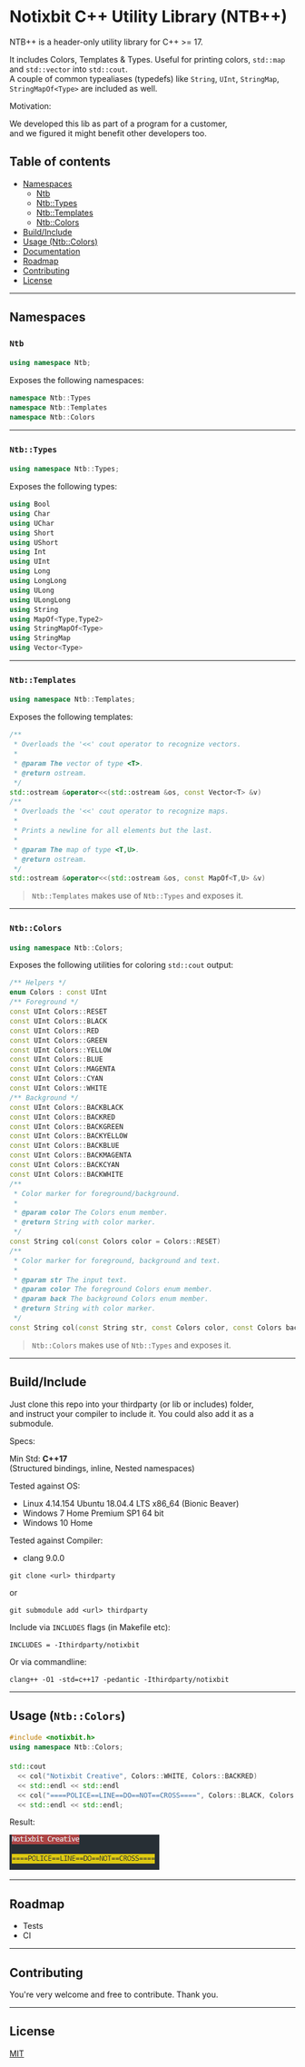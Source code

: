 # Notixbit C++ Utility Library (NTB++)

NTB++ is a header-only utility library for C++ >= 17.

It includes Colors, Templates & Types.
Useful for printing colors, ``std::map`` and ``std::vector`` into ``std::cout``.<br>
A couple of common typealiases (typedefs) like ``String``, ``UInt``, ``StringMap``, ``StringMapOf<Type>`` are included as well.<br>

Motivation:

We developed this lib as part of a program for a customer,<br>
and we figured it might benefit other developers too.

## Table of contents

- [Namespaces](#namespaces)
    - [Ntb](#ntb)
    - [Ntb::Types](#ntbtypes)
    - [Ntb::Templates](#ntbtemplates)
    - [Ntb::Colors](#ntbcolors)
- [Build/Include](#buildinclude)
- [Usage (Ntb::Colors)](#usage-ntbcolors)
- [Documentation](https://notixbit.github.io/ntbpp/namespaces.html)
- [Roadmap](#roadmap)
- [Contributing](#contributing)
- [License](#license)

---

## Namespaces

### ``Ntb``

```cpp
using namespace Ntb;
```

Exposes the following namespaces:

```cpp
namespace Ntb::Types
namespace Ntb::Templates
namespace Ntb::Colors
```

---

### ``Ntb::Types``

```cpp
using namespace Ntb::Types;
```

Exposes the following types:

```cpp
using Bool
using Char
using UChar
using Short
using UShort
using Int
using UInt
using Long
using LongLong
using ULong
using ULongLong
using String
using MapOf<Type,Type2>
using StringMapOf<Type>
using StringMap
using Vector<Type>
```

---

### ``Ntb::Templates``

```cpp
using namespace Ntb::Templates;
```

Exposes the following templates:

```cpp
/**
 * Overloads the '<<' cout operator to recognize vectors.
 *
 * @param The vector of type <T>.
 * @return ostream.
 */
std::ostream &operator<<(std::ostream &os, const Vector<T> &v)
/**
 * Overloads the '<<' cout operator to recognize maps.
 * 
 * Prints a newline for all elements but the last.
 *
 * @param The map of type <T,U>.
 * @return ostream.
 */
std::ostream &operator<<(std::ostream &os, const MapOf<T,U> &v)
```

> ``Ntb::Templates`` makes use of ``Ntb::Types`` and exposes it.

---

### ``Ntb::Colors``

```cpp
using namespace Ntb::Colors;
```

Exposes the following utilities for coloring ``std::cout`` output:

```cpp
/** Helpers */
enum Colors : const UInt
/** Foreground */
const UInt Colors::RESET
const UInt Colors::BLACK
const UInt Colors::RED
const UInt Colors::GREEN
const UInt Colors::YELLOW
const UInt Colors::BLUE
const UInt Colors::MAGENTA
const UInt Colors::CYAN
const UInt Colors::WHITE
/** Background */
const UInt Colors::BACKBLACK
const UInt Colors::BACKRED
const UInt Colors::BACKGREEN
const UInt Colors::BACKYELLOW
const UInt Colors::BACKBLUE
const UInt Colors::BACKMAGENTA
const UInt Colors::BACKCYAN
const UInt Colors::BACKWHITE
/**
 * Color marker for foreground/background.
 *
 * @param color The Colors enum member.
 * @return String with color marker.
 */
const String col(const Colors color = Colors::RESET)
/**
 * Color marker for foreground, background and text.
 *
 * @param str The input text.
 * @param color The foreground Colors enum member.
 * @param back The background Colors enum member.
 * @return String with color marker.
 */
const String col(const String str, const Colors color, const Colors back = Colors::RESET)
```

> ``Ntb::Colors`` makes use of ``Ntb::Types`` and exposes it.

---

## Build/Include

Just clone this repo into your thirdparty (or lib or includes) folder,<br>
and instruct your compiler to include it. You could also add it as a submodule.

Specs:

Min Std: **C++17** <br />
(Structured bindings, inline, Nested namespaces)

Tested against OS:

- Linux 4.14.154 Ubuntu 18.04.4 LTS x86_64 (Bionic Beaver)
- Windows 7 Home Premium SP1 64 bit
- Windows 10 Home

Tested against Compiler:

- clang 9.0.0


```
git clone <url> thirdparty
```

or

```
git submodule add <url> thirdparty
```

Include via ``INCLUDES`` flags (in Makefile etc):

```
INCLUDES = -Ithirdparty/notixbit
```

Or via commandline:

```
clang++ -O1 -std=c++17 -pedantic -Ithirdparty/notixbit
```

---

## Usage (``Ntb::Colors``)

```cpp
#include <notixbit.h>
using namespace Ntb::Colors;

std::cout 
  << col("Notixbit Creative", Colors::WHITE, Colors::BACKRED) 
  << std::endl << std::endl 
  << col("====POLICE==LINE==DO==NOT==CROSS====", Colors::BLACK, Colors::BACKYELLOW) 
  << std::endl << std::endl;
```

Result:

<img src="./.github/demo.png" />

---

## Roadmap

+ Tests
+ CI

---

## Contributing

You're very welcome and free to contribute. Thank you.

---

## License

[MIT](LICENSE)
